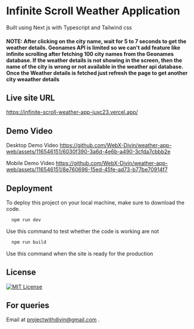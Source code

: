 
# Infinite Scroll Weather Application

Built using Next js with Typescript and Tailwind css

#### NOTE: After clicking on the city name, wait for 5 to 7 seconds to get the weather details. Geonames API is limited so we can't add feature like infinite scrolling after fetching 100 city names from the Geonames database. If the weather details is not showing in the screen, then the name of the city is wrong or not available in the weather api database. Once the Weather details is fetched just refresh the page to get another city weaather details
 

## Live site URL

https://infinite-scroll-weather-app-juxc23.vercel.app/


## Demo Video

Desktop Demo Video
https://github.com/WebX-Divin/weather-app-web/assets/116546151/6030f390-3a6d-4e6b-a490-3cfda7cbbb2e

Mobile Demo Video
https://github.com/WebX-Divin/weather-app-web/assets/116546151/8e760696-15ed-45fe-ad73-b77be70914f7

## Deployment

To deploy this project on your local machine, make sure to download the code.

```bash
  npm run dev
```
Use this command to test whether the code is working are not

```bash
  npm run build
```
Use this command when the site is ready for the production


## License

[![MIT License](https://img.shields.io/badge/License-MIT-green.svg)](https://choosealicense.com/licenses/mit/)


## For queries

Email at projectwithdivin@gmail.com .

